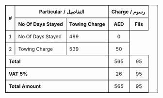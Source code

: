 <!DOCTYPE html>
<html lang="en">
<head>
    <meta charset="UTF-8">
    <meta name="viewport" content="width=device-width, initial-scale=1.0">
    <title>Table Design</title>
    <style>
        table {
            width: 100%;
            border-collapse: collapse;
        }
        table, th, td {
            border: 1px solid black;
        }
        th, td {
            padding: 10px;
            text-align: center;
        }
        .left-align {
            text-align: left;
        }
    </style>
</head>
<body>
    <table>
        <thead>
            <tr>
                <th rowspan="2">#</th>
                <th colspan="2">Particular / التفاصيل</th>
                <th colspan="2">Charge / رسوم</th>
            </tr>
            <tr>
                <th>No Of Days Stayed</th>
                <th>Towing Charge</th>
                <th>AED</th>
                <th>Fils</th>
            </tr>
        </thead>
        <tbody>
            <tr>
                <td>1</td>
                <td class="left-align">No Of Days Stayed</td>
                <td class="left-align">489</td>
                <td>0</td>
            </tr>
            <tr>
                <td>2</td>
                <td class="left-align">Towing Charge</td>
                <td class="left-align">539</td>
                <td>50</td>
            </tr>
            <tr>
                <td colspan="3" class="left-align"><strong>Total</strong></td>
                <td>565</td>
                <td>95</td>
            </tr>
            <tr>
                <td colspan="3" class="left-align"><strong>VAT 5%</strong></td>
                <td>26</td>
                <td>95</td>
            </tr>
            <tr>
                <td colspan="3" class="left-align"><strong>Total Amount</strong></td>
                <td>565</td>
                <td>95</td>
            </tr>
        </tbody>
    </table>
</body>
</html>